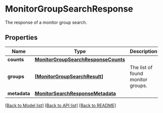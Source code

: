 # MonitorGroupSearchResponse

The response of a monitor group search.

## Properties

| Name         | Type                                                                        | Description                       | Notes                 |
| ------------ | --------------------------------------------------------------------------- | --------------------------------- | --------------------- |
| **counts**   | [**MonitorGroupSearchResponseCounts**](MonitorGroupSearchResponseCounts.md) |                                   | [optional]            |
| **groups**   | [**[MonitorGroupSearchResult]**](MonitorGroupSearchResult.md)               | The list of found monitor groups. | [optional] [readonly] |
| **metadata** | [**MonitorSearchResponseMetadata**](MonitorSearchResponseMetadata.md)       |                                   | [optional]            |

[[Back to Model list]](README.md#documentation-for-models) [[Back to API list]](README.md#documentation-for-api-endpoints) [[Back to README]](README.md)
